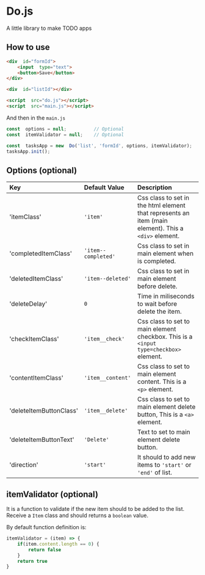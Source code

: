 # Do.js

A little library to make TODO apps

## How to use

  

```html
<div  id="formId">
	<input  type="text">
	<button>Save</button>
</div>

<div  id="listId"></div>

<script  src="do.js"></script>
<script  src="main.js"></script>
```

And then in the `main.js`

```JavaScript
const  options = null;			// Optional
const  itemValidator = null;	// Optional

const  tasksApp = new  Do('list', 'formId', options, itemValidator);
tasksApp.init();
```

  

## Options (optional)

  

Key | Default Value | Description
:-- | :--- | :---
'itemClass' | `'item'` | Css class to set in the html element that represents an item (main element). This a `<div>` element.
'completedItemClass' | `'item--completed'` | Css class to set in main element when is completed.
'deletedItemClass' | `'item--deleted'` | Css class to set in main element before delete.
'deleteDelay' | `0` | Time in miliseconds to wait before delete the item.
'checkItemClass' | `'item__check'` | Css class to set to main element checkbox. This is a `<input type=checkbox>` element.
'contentItemClass' | `'item__content'` | Css class to set to main element content. This is a `<p>` element.
'deleteItemButtonClass' | `'item__delete'` | Css class to set to main element delete button, This is a `<a>` element.
'deleteItemButtonText' | `'Delete'` | Text to set to main element delete button.
'direction' | `'start'` | It should to add new items to `'start'` or `'end'` of list.


## itemValidator (optional)

It is a function to validate if the new item should to be added to the list. Receive a `Item` class and should returns a `boolean` value.

By default function definition is:
```JavaScript
itemValidator = (item) => {
	if(item.content.length == 0) {
		return false
	}
	return true
}
```